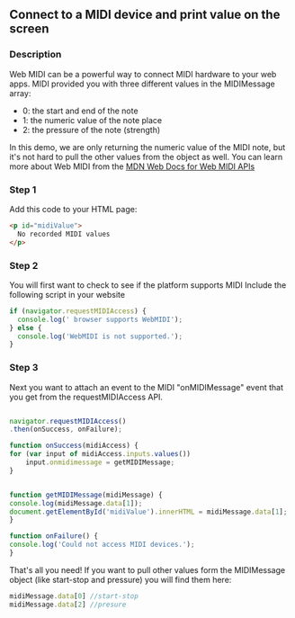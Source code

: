 <div id="headerDiv">

## Connect to a MIDI device and print value on the screen

</div>

<div id="contentContainer">
<div id="leftSide">
  
### Description
Web MIDI can be a powerful way to connect MIDI hardware to your web apps.  MIDI provided you with three different values in the MIDIMessage array:
 - 0: the start and end of the note
 - 1: the numeric value of the note place
 - 2: the pressure of the note (strength)

In this demo, we are only returning the numeric value of the MIDI note, but it's not hard to pull the other values from the object as well.  You can learn more about Web MIDI from the [MDN Web Docs for Web MIDI APIs](https://developer.mozilla.org/en-US/docs/Web/API/MIDIAccess)

</div>

<div id="rightSide">

### Step 1

Add this code to your HTML page: 

<div class="codeBlockHeader">
  <copy-button codeurl="https://raw.githubusercontent.com/pwa-builder/pwabuilder-snippits/master/src/midi/midi.html">
  </copy-button>
</div>

<div class="codeBlock">
 
```html
<p id="midiValue">
  No recorded MIDI values
</p>
```

</div>

 
### Step 2

You will first want to check to see if the platform supports MIDI Include the following script in your website

<div class="codeBlockHeader">
  
   <copy-button codeurl="https://raw.githubusercontent.com/pwa-builder/pwabuilder-snippits/master/src/midi/midi.js">
  </copy-button>
  
</div>

<div class="codeBlock">
  
```javascript
if (navigator.requestMIDIAccess) {
  console.log(' browser supports WebMIDI');
} else {
  console.log('WebMIDI is not supported.');
}
```
</div>

### Step 3

Next you want to attach an event to the MIDI "onMIDIMessage" event that you get from the requestMIDIAccess API.

<div class="codeBlockHeader">
  
   <copy-button codeurl="https://raw.githubusercontent.com/pwa-builder/pwabuilder-snippits/master/src/midi2/midi2.js">
  </copy-button>
  
</div>

<div class="codeBlock">
  
```javascript

navigator.requestMIDIAccess()
.then(onSuccess, onFailure);

function onSuccess(midiAccess) {
for (var input of midiAccess.inputs.values())
    input.onmidimessage = getMIDIMessage;
}


function getMIDIMessage(midiMessage) {
console.log(midiMessage.data[1]);
document.getElementById('midiValue').innerHTML = midiMessage.data[1];
}

function onFailure() {
console.log('Could not access MIDI devices.');
}
```
</div>

That's all you need!  If you want to pull other values form the MIDIMessage object (like start-stop and pressure) you will find them here:
```JavaScript
midiMessage.data[0] //start-stop
midiMessage.data[2] //presure
```
</div>
